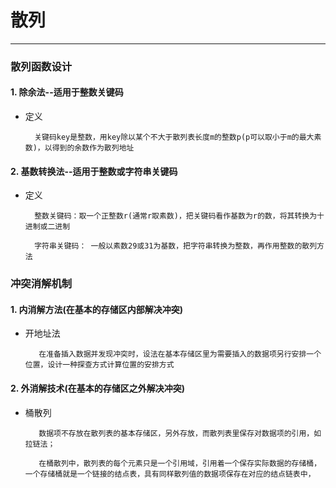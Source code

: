 # 散列
___

### 散列函数设计

#### 1. 除余法--适用于整数关键码

  * 定义
  
          关键码key是整数，用key除以某个不大于散列表长度m的整数p(p可以取小于m的最大素数)，以得到的余数作为散列地址
          
#### 2. 基数转换法--适用于整数或字符串关键码

  * 定义
  
          整数关键码：取一个正整数r(通常r取素数)，把关键码看作基数为r的数，将其转换为十进制或二进制
          
          字符串关键码： 一般以素数29或31为基数，把字符串转换为整数，再作用整数的散列方法
          
### 冲突消解机制

#### 1. 内消解方法(在基本的存储区内部解决冲突)

  * 开地址法
  
           在准备插入数据并发现冲突时，设法在基本存储区里为需要插入的数据项另行安排一个位置，设计一种探查方式计算位置的安排方式
           
#### 2. 外消解技术(在基本的存储区之外解决冲突)

  * 桶散列
  
           数据项不存放在散列表的基本存储区，另外存放，而散列表里保存对数据项的引用，如拉链法；
           
           在桶散列中，散列表的每个元素只是一个引用域，引用着一个保存实际数据的存储桶，一个存储桶就是一个链接的结点表，具有同样散列值的数据项保存在对应的结点链表中，
           
